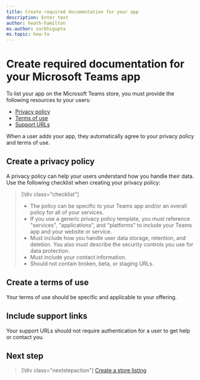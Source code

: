 ```yaml
---
title: Create required documentation for your app
description: Enter text
author: heath-hamilton
ms.author: surbhigupta
ms.topic: how-to
---
```

# Create required documentation for your Microsoft Teams app

To list your app on the Microsoft Teams store, you must provide the following resources to your users:

- [Privacy policy](#create-a-privacy-policy)
- [Terms of use](#create-a-terms-of-use)
- [Support URLs](#include-support-links)

When a user adds your app, they automatically agree to your privacy policy and terms of use.

## Create a privacy policy

A privacy policy can help your users understand how you handle their data. Use the following checklist when creating your privacy policy:

> [!div class="checklist"]
>
> * The policy can be specific to your Teams app and/or an overall policy for all of your services.
> * If you use a generic privacy policy template, you must reference "services", "applications", and "platforms" to include your Teams app and your website or service.
> * Must include how you handle user data storage, retention, and deletion. You also must describe the security controls you use for data protection.
> * Must include your contact information.
> * Should not contain broken, beta, or staging URLs.

## Create a terms of use

Your terms of use should be specific and applicable to your offering.

## Include support links

Your support URLs should not require authentication for a user to get help or contact you.

## Next step

> [!div class="nextstepaction"]
> [Create a store listing](~/concepts/deploy-and-publish/appsource/prepare/detail-page-checklist.md)

